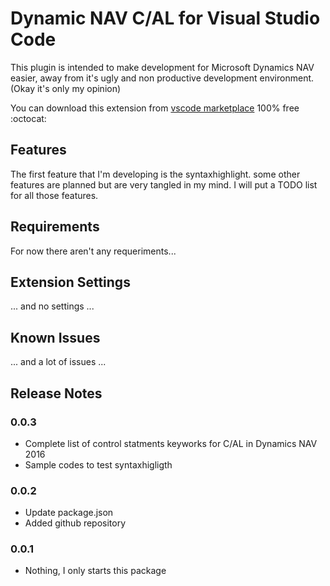 # Dynamic NAV C/AL for Visual Studio Code

This plugin is intended to make development for Microsoft Dynamics NAV easier, away from it's ugly and non productive development environment. (Okay it's only my opinion)

You can download this extension from [vscode marketplace](https://marketplace.visualstudio.com/items?itemName=zodiacfireworks.c-al) 100% free :octocat:

## Features

The first feature that I'm developing is the syntaxhighlight. some other features are planned but are very tangled in my mind. I will put a TODO list for all those features.

## Requirements

For now there aren't any requeriments...

## Extension Settings

... and no settings ...

## Known Issues

... and a lot of issues ...

## Release Notes

### 0.0.3
- Complete list of control statments keyworks for C/AL in Dynamics NAV 2016
- Sample codes to test syntaxhigligth

### 0.0.2
- Update package.json
- Added github repository

### 0.0.1
- Nothing, I only starts this package
